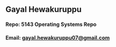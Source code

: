 ## Gayal Hewakuruppu
#### Repo: 5143 Operating Systems Repo
#### Email: gayal.hewakuruppu07@gmail.com
